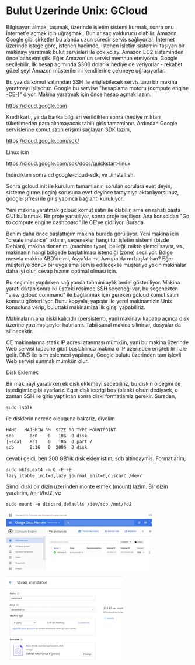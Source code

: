 # Bulut Uzerinde Unix: GCloud

Bilgisayarı almak, taşımak, üzerinde işletim sistemi kurmak, sonra onu
İnternet'e açmak için uğraşmak.. Bunlar saç yoldurucu
olabilir. Amazon, Google gibi şirketler bu alanda uzun süredir servis
sağlıyorlar. İnternet üzerinde isteğe göre, istenen hacimde, istenen
işletim sistemini taşıyan bir makinayı yaratmak bulut servisleri ile
çok kolay. Amazon EC2 sisteminden önce bahsetmiştik. Eğer Amazon'un
servisi memnun etmiyorsa, Google seçilebilir. İlk hesap açımında $300
dolarlık hediye de veriyorlar - rekabet güzel şey! Amazon
müşterilerini kendilerine çekmeye uğraşıyorlar.

Bu yazıda komut satırından SSH ile erişilebilecek servis tarzı bir
makina yaratmayı işliyoruz.  Google bu servise "hesaplama motoru
(compute engine -CE-)" diyor. Makina yaratmak için önce hesap açmak
lazım. 

https://cloud.google.com

Kredi kartı, ya da banka bilgileri verildikten sonra (hediye miktarı
tüketilmeden para alınmayacak tabii) giriş tamamlanır. Ardından Google
servislerine komut satırı erişimi sağlayan SDK lazım,  

https://cloud.google.com/sdk/

Linux icin 

https://cloud.google.com/sdk/docs/quickstart-linux

Indirdikten sonra cd google-cloud-sdk, ve ./install.sh. 

Sonra gcloud init ile kurulum tamamlanır, sorulan sorulara evet deyin,
sisteme girme (login) sorusuna evet deyince tarayıcıya
aktarılıyorsunuz, google şifresi ile giriş yapınca bağlantı
kuruluyor. 

Yeni makina yaratmak gcloud komut satırı ile olabilir, ama en rahatı
başta GUI kullanmak. Bir proje yaratılıyor, sonra proje seçiliyor. Ana
konsoldan "Go to compute engine dashboard" ile CE'ye gidiliyor. Burada

Benim daha önce başlattığım makina burada görülüyor. Yeni makina için
"create instance" tıklanır, seçenekler hangi tür işletim sistemi
(bizde Debian), makina donanımı (machine type), belleği, mikroişlemci
sayısı, vs., makinanın hangi bölgede başlatılması istendiği (zone)
seçiliyor. Bölge mesela makina ABD'de mi, Asya'da mı, Avrupa'da mı
başlatılsın? Eğer müşteriye dönük bir uygalama servis edilecekse
müşteriye yakın makinalar daha iyi olur, cevap hızının optimal olması
için. 

Bu seçimler yapılırken sağ yanda tahmini aylık bedel
gösteriliyor. Makina yaratıldıktan sonra iki üstteki resimde SSH
seçeneği var, bu seçenekten "view gcloud command" ile bağlanmak için
gereken gcloud komut satırı komutu gösteriliyor. Bunu kopyala,
yapıştır ile yerel makinamizin Unix konsoluna verip, buluttaki
makinamiza ilk girişi yapabiliriz. 

Makinaların ana diski kalıcıdır (persistent), yani makinayı kapatıp
açınca disk üzerine yazılmış şeyler hatırlanır. Tabii sanal makina
silinirse, dosyalar da silinecektir. 


CE makinalarına statik IP adresi atanması mümkün, yani bu makina
üzerinde Web servisi (apache gibi) başlatılınca makina o IP üzerinden
erişilebilir hale gelir. DNS ile isim eşlemesi yapılınca, Google
bulutu üzerinden tam işlevli Web servisi sunmak mümkün olur.

Disk Eklemek

Bir makinayi yaratirken ek disk eklemeyi secebiliriz, bu diskin
olcegini de istedigimiz gibi ayarlariz. Eger disk icerigi bos (blank)
olsun dediysek, o zaman SSH ile giris yaptiktan sonra diski
formatlamiz gerekir. Suradan,

```
sudo lsblk
```

ile disklerin nerede olduguna bakariz, diyelim

```
NAME   MAJ:MIN RM  SIZE RO TYPE MOUNTPOINT
sda      8:0    0   10G  0 disk
|-sda1   8:1    0   10G  0 part /
sdb      8:16   0  200G  0 disk
```

cevabi geldi, ben 200 GB'lik disk eklemistim, sdb altindaymis. Formatlarim,

```
sudo mkfs.ext4 -m 0 -F -E lazy_itable_init=0,lazy_journal_init=0,discard /dev/
```

Simdi diski bir dizin uzerinden monte etmek (mount) lazim. Bir dizin
yaratirim, /mnt/hd2, ve

```
sudo mount -o discard,defaults /dev/sdb /mnt/hd2
```

![](bulut1.png)

![](bulut2.png)

